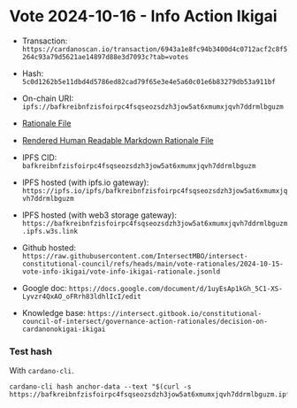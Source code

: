 
# Vote 2024-10-16 - Info Action Ikigai

- Transaction: `https://cardanoscan.io/transaction/6943a1e8fc94b3400d4c0712acf2c8f5264c93a79d5621ae14897d88e3d7093c?tab=votes`

- Hash: `5c0d1262b5e11dbd4d5786ed82cad79f65e3e4e5a60c01e6b83279db53a911bf`
- On-chain URI: `ipfs://bafkreibnfzisfoirpc4fsqseozsdzh3jow5at6xmumxjqvh7ddrmlbguzm`

- [Rationale File](./vote-info-ikigai-rationale.jsonld)
- [Rendered Human Readable Markdown Rationale File](./vote-info-ikigai-rationale.jsonld.md)
- IPFS CID: `bafkreibnfzisfoirpc4fsqseozsdzh3jow5at6xmumxjqvh7ddrmlbguzm`
- IPFS hosted (with ipfs.io gateway): `https://ipfs.io/ipfs/bafkreibnfzisfoirpc4fsqseozsdzh3jow5at6xmumxjqvh7ddrmlbguzm`
- IPFS hosted (with web3 storage gateway): `https://bafkreibnfzisfoirpc4fsqseozsdzh3jow5at6xmumxjqvh7ddrmlbguzm.ipfs.w3s.link`

- Github hosted: `https://raw.githubusercontent.com/IntersectMBO/intersect-constitutional-council/refs/heads/main/vote-rationales/2024-10-15-vote-info-ikigai/vote-info-ikigai-rationale.jsonld`
- Google doc: `https://docs.google.com/document/d/1uyEsAp1kGh_5C1-XS-Lyvzr4QxAO_oFRrh83ldhlIcI/edit`
- Knowledge base: `https://intersect.gitbook.io/constitutional-council-of-intersect/governance-action-rationales/decision-on-cardanonokigai-ikigai`

### Test hash

With `cardano-cli`.

```shell
cardano-cli hash anchor-data --text "$(curl -s https://bafkreibnfzisfoirpc4fsqseozsdzh3jow5at6xmumxjqvh7ddrmlbguzm.ipfs.w3s.link)"
```